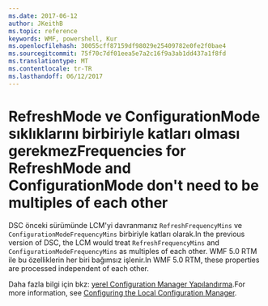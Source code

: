 ```yaml
---
ms.date: 2017-06-12
author: JKeithB
ms.topic: reference
keywords: WMF, powershell, Kur
ms.openlocfilehash: 30055cff87159df98029e25409782e0fe2f0bae4
ms.sourcegitcommit: 75f70c7df01eea5e7a2c16f9a3ab1dd437a1f8fd
ms.translationtype: MT
ms.contentlocale: tr-TR
ms.lasthandoff: 06/12/2017
---
```

# <a name="frequencies-for-refreshmode-and-configurationmode-dont-need-to-be-multiples-of-each-other"></a><span data-ttu-id="1786f-102">RefreshMode ve ConfigurationMode sıklıklarını birbiriyle katları olması gerekmez</span><span class="sxs-lookup"><span data-stu-id="1786f-102">Frequencies for RefreshMode and ConfigurationMode don't need to be multiples of each other</span></span>

<span data-ttu-id="1786f-103">DSC önceki sürümünde LCM'yi davranmanız `RefreshFrequencyMins` ve `ConfigurationModeFrequencyMins` birbiriyle katları olarak.</span><span class="sxs-lookup"><span data-stu-id="1786f-103">In the previous version of DSC, the LCM would treat `RefreshFrequencyMins` and `ConfigurationModeFrequencyMins` as multiples of each other.</span></span> <span data-ttu-id="1786f-104">WMF 5.0 RTM ile bu özelliklerin her biri bağımsız işlenir.</span><span class="sxs-lookup"><span data-stu-id="1786f-104">In WMF 5.0 RTM, these properties are processed independent of each other.</span></span> 

<span data-ttu-id="1786f-105">Daha fazla bilgi için bkz: [yerel Configuration Manager Yapılandırma](https://msdn.microsoft.com/powershell/dsc/metaconfig).</span><span class="sxs-lookup"><span data-stu-id="1786f-105">For more information, see [Configuring the Local Configuration Manager](https://msdn.microsoft.com/powershell/dsc/metaconfig).</span></span>

